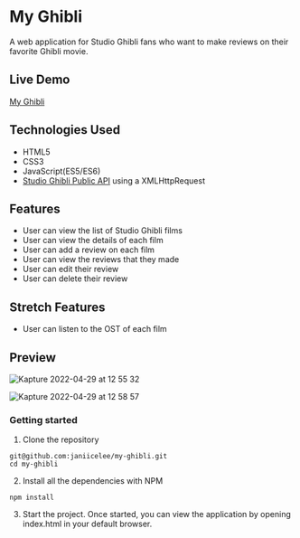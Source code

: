 # My Ghibli

A web application for Studio Ghibli fans who want to make reviews on their favorite Ghibli movie.

## Live Demo
[My Ghibli](https://janiicelee.github.io/my-ghibli/)

## Technologies Used
- HTML5
- CSS3
- JavaScript(ES5/ES6)
- [Studio Ghibli Public API](https://ghibliapi.herokuapp.com/#:~:text=The%20Studio%20Ghibli%20API%20catalogs,in%20whatever%20way%20makes%20sense.) using a XMLHttpRequest

## Features
- User can view the list of Studio Ghibli films
- User can view the details of each film
- User can add a review on each film
- User can view the reviews that they made
- User can edit their review
- User can delete their review

## Stretch Features
- User can listen to the OST of each film

## Preview
![Kapture 2022-04-29 at 12 55 32](https://user-images.githubusercontent.com/57986882/166060839-55b14c9b-a58c-43dc-aba6-b40584c328a3.gif)

![Kapture 2022-04-29 at 12 58 57](https://user-images.githubusercontent.com/57986882/166061501-ff630a32-b57e-4458-8698-86830828da9a.gif)


### Getting started
1. Clone the repository
```
git@github.com:janiicelee/my-ghibli.git
cd my-ghibli
```
2. Install all the dependencies with NPM
```
npm install
```
3. Start the project. Once started, you can view the application by opening index.html in your default browser.
